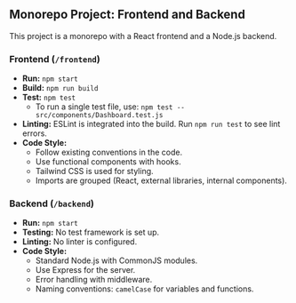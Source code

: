 ## Monorepo Project: Frontend and Backend

This project is a monorepo with a React frontend and a Node.js backend.

### Frontend (`/frontend`)

- **Run:** `npm start`
- **Build:** `npm run build`
- **Test:** `npm test`
  - To run a single test file, use: `npm test -- src/components/Dashboard.test.js`
- **Linting:** ESLint is integrated into the build. Run `npm run test` to see lint errors.
- **Code Style:**
  - Follow existing conventions in the code.
  - Use functional components with hooks.
  - Tailwind CSS is used for styling.
  - Imports are grouped (React, external libraries, internal components).

### Backend (`/backend`)

- **Run:** `npm start`
- **Testing:** No test framework is set up.
- **Linting:** No linter is configured.
- **Code Style:**
  - Standard Node.js with CommonJS modules.
  - Use Express for the server.
  - Error handling with middleware.
  - Naming conventions: `camelCase` for variables and functions.
